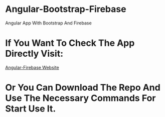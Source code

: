 # Angular-Bootstrap-Firebase

Angular App With Bootstrap And Firebase

# If You Want To Check The App Directly Visit:

[Angular-Firebase Website](https://learn-firebase-e2173.web.app)

# Or You Can Download The Repo And Use The Necessary Commands For Start Use It.
